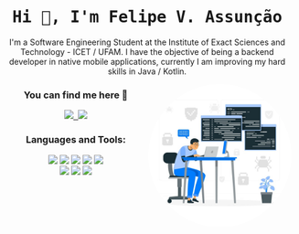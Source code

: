 <h1 align="center">
    <samp> Hi 👋, I'm Felipe V. Assunção<br/>
</h1>
<p align="center"> I'm a Software Engineering Student at the Institute of Exact Sciences and Technology - ICET / UFAM. I have the objective of being a backend developer in native mobile applications, currently I am improving my hard skills in Java / Kotlin. </p>

<img align='right' src="https://github.com/assuncaofelipe/assuncaofelipe/blob/main/images/capas/capa3.png" width="250">

<h3 align="center"> You can find me here 🔎</h3> 
<p align="center"> <samp>
    <a href="https://www.linkedin.com/in/assuncao-felipe/" target="_blank">
        <img src="https://img.shields.io/badge/linkedin-%230077B5.svg?&style=for-the-badge&logo=linkedin&logoColor=white" height="28"/>
    </a>
    <a href="https://www.instagram.com/diceloss/" target="_blank">
        <img src = "https://img.shields.io/badge/instagram-%23E4405F.svg?&style=for-the-badge&logo=instagram&logoColor=white" height="28"/>
    </a>
</p>

<h3 align="center"> Languages and Tools: </h3>  
<p align="center">
  <img href="https://www.python.org/" target="_blank" src="https://img.shields.io/badge/Python-3766AB?style=flat-square&logo=Python&logoColor=white" height="28"/></a> 
  <img src="https://img.shields.io/badge/Java-007396?style=flat-square&logo=Java&logoColor=white" height="28"/></a> 
  <img src="https://img.shields.io/badge/C-A8B9CC?style=flat-square&logo=C&logoColor=white" height="28"/></a>
  <img src="https://img.shields.io/badge/Kotlin-0095D5?style=flat-square&logo=kotlin&logoColor=white" height="28"/>
  <img src="https://img.shields.io/badge/Android-3DDC84?style=flat-square&logo=android&logoColor=white" height="28"/>
  <br>
  <img src="https://img.shields.io/badge/Django-092E20?style=flat-square&logo=Django&logoColor=white" height="28"/></a>
  <img src="https://img.shields.io/badge/HTML-E34F26?style=flat-square&logo=html5&logoColor=white" height="28"/>
  <img src="https://img.shields.io/badge/CSS-1572B6?style=flat-square&logo=css3&logoColor=white" height="28"/>
</p>
